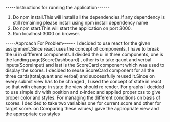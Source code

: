 -----Instructions for running the application------

1. Do npm install.This will install all the dependencies.If any dependency is still remaining please install using npm install dependency name
2. Do npm start.This will start the application on port 3000.
3. Run localhost:3000 on browser.

-----Approach For Problem------
I decided to use react for the given assignment.Since react uses the concept of components, I have to break the ui  in diffferent components. I divided the ui in three components, one is the landing page(ScoreDashboard) , other is to take qaunt and verbal inputs(ScoreInput) and last is the ScoreCard component which was used to display the scores.
I decided to reuse ScoreCard component for all the three cards(total,quant and verbal) and successfully reused it.Since on every submit view has to be changed , I used the concept of state in react so that with change in state the view should re render.
For graphs I decided to use simple div with position and z-index and applied proper css to give proper color and styles.
For managing the different conditions on basis of scores. I decided to take two variables one for current score and other for target score. on Comparing these values,I gave the appropriate view and the appropriate css styles